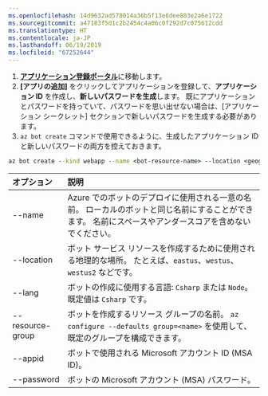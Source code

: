 ```yaml
---
ms.openlocfilehash: 14d9632ad578014a36b5f13e6dee883e2a6e1722
ms.sourcegitcommit: a47183f5d1c2b2454c4a06c0f292d7c075612cdd
ms.translationtype: HT
ms.contentlocale: ja-JP
ms.lasthandoff: 06/19/2019
ms.locfileid: "67252644"
---
```

1. [**アプリケーション登録ポータル**](https://portal.azure.com/#blade/Microsoft_AAD_RegisteredApps/ApplicationsListBlade)に移動します。
1. **[アプリの追加]** をクリックしてアプリケーションを登録して、**アプリケーション ID** を作成し、**新しいパスワードを生成**します。 既にアプリケーションとパスワードを持っていて、パスワードを思い出せない場合は、[アプリケーション シークレット] セクションで新しいパスワードを生成する必要があります。
1. `az bot create` コマンドで使用できるように、生成したアプリケーション ID と新しいパスワードの両方を控えておきます。  

```cmd
az bot create --kind webapp --name <bot-resource-name> --location <geographic-location> --version v4 --lang <language> --verbose --resource-group <resource-group-name> --appid "<application-id>" --password "<application-password>" --verbose
```

| オプション | 説明 |
|:---|:---|
| --name | Azure でのボットのデプロイに使用される一意の名前。 ローカルのボットと同じ名前にすることができます。 名前にスペースやアンダースコアを含めないでください。 |
| --location | ボット サービス リソースを作成するために使用される地理的な場所。 たとえば、`eastus`、`westus`、`westus2` などです。 |
| --lang | ボットの作成に使用する言語: `Csharp` または `Node`。既定値は `Csharp` です。 |
| --resource-group | ボットを作成するリソース グループの名前。 `az configure --defaults group=<name>` を使用して、既定のグループを構成できます。 |
| --appid | ボットで使用される Microsoft アカウント ID (MSA ID)。 |
| --password | ボットの Microsoft アカウント (MSA) パスワード。 |
